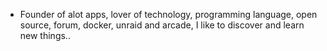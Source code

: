 - Founder of alot apps, lover of technology, programming language, open source, forum, docker, unraid and arcade, I like to discover and learn new things..
  <br>



































































